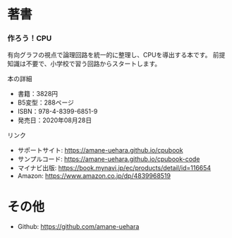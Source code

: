 # 著書

### 作ろう！CPU

有向グラフの視点で論理回路を統一的に整理し、CPUを導出する本です。
前提知識は不要で、小学校で習う回路からスタートします。

本の詳細

* 書籍：3828円
* B5変型：288ページ
* ISBN：978-4-8399-6851-9
* 発売日：2020年08月28日

リンク

* サポートサイト: <https://amane-uehara.github.io/cpubook>
* サンプルコード: <https://amane-uehara.github.io/cpubook-code>
* マイナビ出版: <https://book.mynavi.jp/ec/products/detail/id=116654>
* Amazon: <https://www.amazon.co.jp/dp/4839968519>

# その他

* Github: <https://github.com/amane-uehara>
